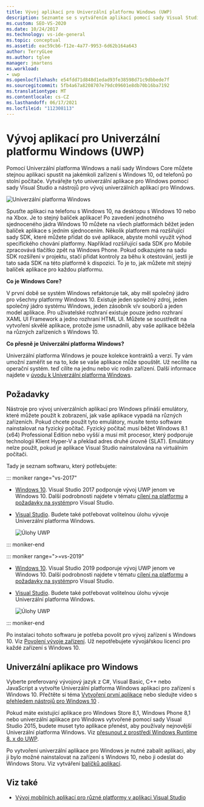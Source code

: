 ```yaml
---
title: Vývoj aplikací pro Univerzální platformu Windows (UWP)
description: Seznamte se s vytvářením aplikací pomocí sady Visual Studio a nástrojů Univerzální platforma Windows Development.
ms.custom: SEO-VS-2020
ms.date: 10/24/2017
ms.technology: vs-ide-general
ms.topic: conceptual
ms.assetid: eac59cb6-f12e-4a77-9953-6d62b164a643
author: TerryGLee
ms.author: tglee
manager: jmartens
ms.workload:
- uwp
ms.openlocfilehash: e54fdd71d848d1edad93fe38598d71c9dbbede7f
ms.sourcegitcommit: 5fb4a67a8208707e79dc09601e8db70b16ba7192
ms.translationtype: MT
ms.contentlocale: cs-CZ
ms.lasthandoff: 06/17/2021
ms.locfileid: "112308113"
---
```

# <a name="develop-apps-for-the-universal-windows-platform-uwp"></a>Vývoj aplikací pro Univerzální platformu Windows (UWP)

Pomocí Univerzální platforma Windows a naší sady Windows Core můžete stejnou aplikaci spustit na jakémkoli zařízení s Windows 10, od telefonů po stolní počítače. Vytvářejte tyto univerzální aplikace pro Windows pomocí sady Visual Studio a nástrojů pro vývoj univerzálních aplikací pro Windows.

![Univerzální platforma Windows](../cross-platform/media/uwp_coreextensions.png)

Spusťte aplikaci na telefonu s Windows 10, na desktopu s Windows 10 nebo na Xbox. Je to stejný balíček aplikace! Po zavedení jednotného sjednoceného jádra Windows 10 můžete na všech platformách běžet jeden balíček aplikace s jedním sjednocením. Několik platforem má rozšiřující sady SDK, které můžete přidat do své aplikace, abyste mohli využít výhod specifického chování platformy. Například rozšiřující sada SDK pro Mobile zpracovává tlačítko zpět na Windows Phone. Pokud odkazujete na sadu SDK rozšíření v projektu, stačí přidat kontroly za běhu k otestování, jestli je tato sada SDK na této platformě k dispozici. To je to, jak můžete mít stejný balíček aplikace pro každou platformu.

**Co je Windows Core?**

V první době se systém Windows refaktoruje tak, aby měl společný jádro pro všechny platformy Windows 10. Existuje jeden společný zdroj, jeden společný jádro systému Windows, jeden zásobník v/v souborů a jeden model aplikace. Pro uživatelské rozhraní existuje pouze jedno rozhraní XAML UI Framework a jedno rozhraní HTML UI. Můžete se soustředit na vytvoření skvělé aplikace, protože jsme usnadnili, aby vaše aplikace běžela na různých zařízeních s Windows 10.

**Co přesně je Univerzální platforma Windows?**

Univerzální platforma Windows je pouze kolekce kontraktů a verzí. Ty vám umožní zaměřit se na to, kde se vaše aplikace může spouštět. Už necílíte na operační systém. teď cílíte na jednu nebo víc rodin zařízení. Další informace najdete v [úvodu k Univerzální platforma Windows](/windows/uwp/get-started/universal-application-platform-guide).

## <a name="requirements"></a>Požadavky

Nástroje pro vývoj univerzálních aplikací pro Windows přináší emulátory, které můžete použít k zobrazení, jak vaše aplikace vypadá na různých zařízeních. Pokud chcete použít tyto emulátory, musíte tento software nainstalovat na fyzický počítač. Fyzický počítač musí běžet Windows 8.1 (x64) Professional Edition nebo vyšší a musí mít procesor, který podporuje technologii Klient Hyper-V a překlad adres druhé úrovně (SLAT). Emulátory nelze použít, pokud je aplikace Visual Studio nainstalována na virtuálním počítači.

Tady je seznam softwaru, který potřebujete:

::: moniker range="vs-2017"

- [Windows 10](https://support.microsoft.com/help/17777/downloads-for-windows). Visual Studio 2017 podporuje vývoj UWP jenom ve Windows 10. Další podrobnosti najdete v tématu [cílení na platformu](/visualstudio/productinfo/vs2017-compatibility-vs) a [požadavky na systém](/visualstudio/productinfo/vs2017-system-requirements-vs)pro Visual Studio.

- [Visual Studio](https://visualstudio.microsoft.com/vs/older-downloads/?utm_medium=microsoft&utm_source=docs.microsoft.com&utm_campaign=vs+2017+download). Budete také potřebovat volitelnou úlohu vývoje Univerzální platforma Windows.

     ![Úlohy UWP](media/uwp_workload.png)

::: moniker-end

::: moniker range=">=vs-2019"

- [Windows 10](https://support.microsoft.com/help/17777/downloads-for-windows). Visual Studio 2019 podporuje vývoj UWP jenom ve Windows 10. Další podrobnosti najdete v tématu [cílení na platformu](/visualstudio/releases/2019/compatibility/) a [požadavky na systém](/visualstudio/releases/2019/system-requirements/)pro Visual Studio.

- [Visual Studio](https://visualstudio.microsoft.com/downloads). Budete také potřebovat volitelnou úlohu vývoje Univerzální platforma Windows.

     ![Úlohy UWP](media/uwp_workload.png)

::: moniker-end

Po instalaci tohoto softwaru je potřeba povolit pro vývoj zařízení s Windows 10. Viz [Povolení vývoje zařízení](/windows/uwp/get-started/enable-your-device-for-development). Už nepotřebujete vývojářskou licenci pro každé zařízení s Windows 10.

## <a name="universal-windows-apps"></a>Univerzální aplikace pro Windows

Vyberte preferovaný vývojový jazyk z C#, Visual Basic, C++ nebo JavaScript a vytvořte Univerzální platforma Windows aplikaci pro zařízení s Windows 10. Přečtěte si téma [Vytvoření první aplikace](/windows/uwp/get-started/your-first-app) nebo sledujte video s [přehledem nástrojů pro Windows 10](https://channel9.msdn.com/Series/ConnectOn-Demand/229) .

Pokud máte existující aplikace pro Windows Store 8,1, Windows Phone 8,1 nebo univerzální aplikace pro Windows vytvořené pomocí sady Visual Studio 2015, budete muset tyto aplikace přenést, aby používaly nejnovější Univerzální platforma Windows. Viz [přesunout z prostředí Windows Runtime 8. x do UWP](/windows/uwp/porting/w8x-to-uwp-root).

Po vytvoření univerzální aplikace pro Windows je nutné zabalit aplikaci, aby ji bylo možné nainstalovat na zařízení s Windows 10, nebo ji odeslat do Windows Storu. Viz vytváření [balíčků aplikací](/windows/uwp/packaging/index).

## <a name="see-also"></a>Viz také

- [Vývoj mobilních aplikací pro různé platformy v aplikaci Visual Studio](../cross-platform/cross-platform-mobile-development-in-visual-studio.md)
